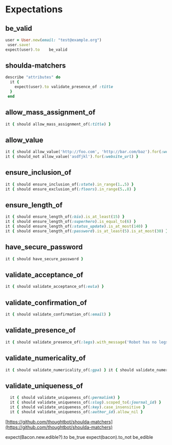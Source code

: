 # Expectations

## be\_valid

```ruby
user = User.new(email: "test@example.org")
 user.save!
expect(user).to    be_valid
```

## shoulda-matchers

```ruby
describe "attributes" do 
  it {
    expect(user).to validate_presence_of :title
  }
 end
```

## allow\_mass\_assignment\_of

```ruby
it { should allow_mass_assignment_of(:title) }
```

## allow\_value

```ruby
it { should allow_value('http://foo.com', 'http://bar.com/baz').for(:website_url) }
it { should_not allow_value('asdfjkl').for(:website_url) }
```

## ensure\_inclusion\_of

```ruby
it { should ensure_inclusion_of(:state).in_range(1..5) }
it { should ensure_exclusion_of(:floors).in_range(5..8) }
```

## ensure\_length\_of

```ruby
it { should ensure_length_of(:bio).is_at_least(15) }
it { should ensure_length_of(:superhero).is_equal_to(6) }
it { should ensure_length_of(:status_update).is_at_most(140) }
it { should ensure_length_of(:password).is_at_least(5).is_at_most(30) }
```

## have\_secure\_password

```ruby
it { should have_secure_password }
```

## validate\_acceptance\_of

```ruby
it { should validate_acceptance_of(:eula) }
```

## validate\_confirmation\_of

```ruby
it { should validate_confirmation_of(:email) }
```

## validate\_presence\_of

```ruby
it { should validate_presence_of(:legs).with_message('Robot has no legs') }
```

## validate\_numericality\_of

```ruby
it { should validate_numericality_of(:gpa) } it { should validate_numericality_of(:age).only_integer } it { should validate_numericality_of(:legal_age).is_greater_than(21) } it { should validate_numericality_of(:height).is_greater_than_or_equal_to(55) } it { should validate_numericality_of(:weight).is_equal_to(150) } it { should validate_numericality_of(:number_of_cars).is_less_than(2) } it { should validate_numericality_of(:birth_year).is_less_than_or_equal_to(1987) } it { should validate_numericality_of(:birth_day).odd } it { should validate_numericality_of(:birth_month).even }
```

## validate\_uniqueness\_of

```ruby
  it { should validate_uniqueness_of(:permalink) }
  it { should validate_uniqueness_of(:slug).scoped_to(:journal_id) }
  it { should validate_uniqueness_of(:key).case_insensitive }
  it { should validate_uniqueness_of(:author_id).allow_nil }
```

[https://github.com/thoughtbot/shoulda-matchers](https://github.com/thoughtbot/shoulda-matchers)

expect\(Bacon.new.edible?\).to be\_true expect\(bacon\).to\_not be\_edible

